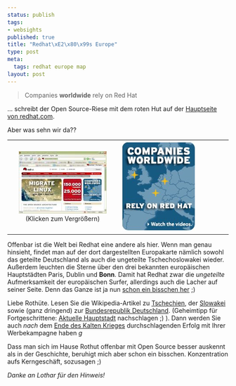 ```yaml
--- 
status: publish
tags: 
- websights
published: true
title: "Redhat\xE2\x80\x99s Europe"
type: post
meta: 
  tags: redhat europe map
layout: post
---
```

<blockquote>Companies <strong>worldwide</strong> rely on Red Hat</blockquote>

... schreibt der Open Source-Riese mit dem roten Hut auf der <a href="http://www.redhat.com">Hauptseite von redhat.com</a>.

Aber was sehn wir da??

<table width="100%" border="0"><tr>
<td width="50%" valign="middle" align="center"><a href="/media/wp/050801redhatoldeurope1.jpg" target="_blank"><img src='/media/wp/thumb-050801redhatoldeurope1.jpg' alt='Red Hat\&#39;s Europe' class="centered border" /></a>(Klicken zum Vergrößern)</td>
<td width="50%" valign="middle"><img src='/media/wp/050801redhatoldeurope2.jpg' alt='Red Hat\&#39;s Europe, large' class="centered border" /></td>
</tr></table>

Offenbar ist die Welt bei Redhat eine andere als hier. Wenn man genau hinsieht, findet man auf der dort dargestellten Europakarte nämlich sowohl das geteilte Deutschland als auch die ungeteilte Tschechoslowakei wieder. Außerdem leuchten die Sterne über den drei bekannten europäischen Hauptstädten Paris, Dublin und <strong>Bonn</strong>. Damit hat Redhat zwar die <em>ungeteilte</em> Aufmerksamkeit der europäischen Surfer, allerdings auch die Lacher auf seiner Seite. Denn das Ganze ist ja nun <a href="http://de.wikipedia.org/wiki/Deutsche_Wiedervereinigung">schon ein bisschen her</a> ;)

Liebe Rothüte. Lesen Sie die Wikipedia-Artikel zu <a href="http://en.wikipedia.org/wiki/Czech_Republic">Tschechien</a>, der <a href="http://en.wikipedia.org/wiki/Slovakia">Slowakei</a> sowie (ganz dringend) zur <a href="http://en.wikipedia.org/wiki/Germany">Bundesrepublik Deutschland</a>. (Geheimtipp für Fortgeschrittene: <a href="http://en.wikipedia.org/wiki/Berlin">Aktuelle Hauptstadt</a> nachschlagen ;) ). Dann werden Sie auch <em>nach</em> dem <a href="http://en.wikipedia.org/wiki/Cold_War">Ende des Kalten Krieges</a> durchschlagenden Erfolg mit Ihrer Werbekampagne haben *g*

Dass man sich im Hause Rothut offenbar mit Open Source besser auskennt als in der Geschichte, beruhigt mich aber schon ein bisschen. Konzentration aufs Kerngeschäft, sozusagen ;)

<em>Danke an Lothar für den Hinweis!</em>
